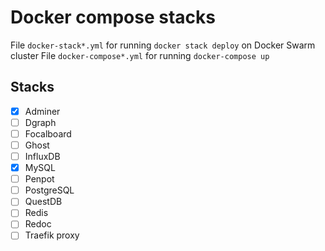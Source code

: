 # Docker compose stacks

File `docker-stack*.yml` for running `docker stack deploy` on Docker Swarm cluster
File `docker-compose*.yml` for running `docker-compose up`

## Stacks

- [x] Adminer
- [ ] Dgraph
- [ ] Focalboard
- [ ] Ghost
- [ ] InfluxDB
- [x] MySQL
- [ ] Penpot
- [ ] PostgreSQL
- [ ] QuestDB
- [ ] Redis
- [ ] Redoc
- [ ] Traefik proxy

